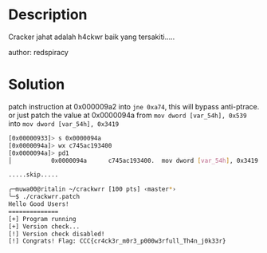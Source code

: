 # Description
Cracker jahat adalah h4ckwr baik yang tersakiti.....  
  
author: redspiracy

# Solution
patch instruction at 0x000009a2 into `jne 0xa74`, this will bypass anti-ptrace.    
or just patch the value at 0x0000094a from `mov dword [var_54h], 0x539` into `mov dword [var_54h], 0x3419`
```bash
[0x00000933]> s 0x0000094a
[0x0000094a]> wx c745ac193400
[0x0000094a]> pd1
│           0x0000094a      c745ac193400.  mov dword [var_54h], 0x3419

.....skip.....

╭─muwa00@ritalin ~/crackwrr [100 pts] ‹master*› 
╰─$ ./crackwrr.patch 
Hello Good Users!
==============
[+] Program running
[+] Version check...
[!] Version check disabled!
[!] Congrats! Flag: CCC{cr4ck3r_m0r3_p000w3rfull_Th4n_j0k33r}
```